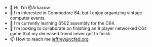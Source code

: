 - 👋 Hi, I’m @Arkaxow
- 👀 I’m interested in Commodore 64, but I enjoy organizing vintage computer events.
- 🌱 I’m currently learning 6502 assembly for the C64.
- 💞️ I’m looking to collaborate on finishing an 8 player networked C64 game that my deceased friend never got to finish.
- 📫 How to reach me jeffrey@vcfed.org

<!---
Arkaxow/Arkaxow is a ✨ special ✨ repository because its `README.md` (this file) appears on your GitHub profile.
You can click the Preview link to take a look at your changes.
--->
